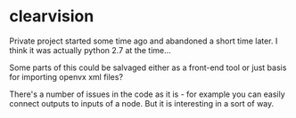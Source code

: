 # clearvision

Private project started some time ago and abandoned a short time later. I think it was actually python 2.7 at the time...

Some parts of this could be salvaged either as a front-end tool or just basis for importing openvx xml files?

There's a number of issues in the code as it is - for example you can easily connect outputs to inputs of a node. But it is interesting in a sort of way.

